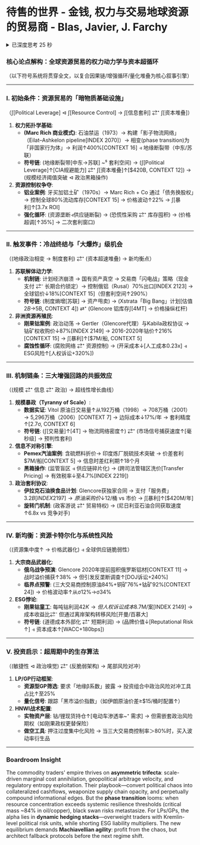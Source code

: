 # 待售的世界 - 金钱, 权力与交易地球资源的贸易商 - Blas, Javier, J. Farchy

<details >
                  <summary>已深度思考 25 秒</summary>
                  <blockquote><p>好的，我现在需要处理这个用户的复杂请求。首先，用户希望以Jamie Dimon、Bill Ackman或Ray Dalio的风格，用极具魅力的讲故事方式向达沃斯论坛的听众解析《The World for Sale》一书的核心论点，并运用特定的符号语法。用户提供了大量的上下文信息，包括书籍的目录、段落引用以及索引内容。我的任务是分解这些信息，构建一个数据驱动、叙事性强的分析，同时融入复杂的符号系统。</p>
<p>首先，我需要确定用户的主要需求。他们希望深入解读书中的核心论点，展示交易商如何通过资源贸易影响全球经济和政治，使用符号语法来强化逻辑链条，同时避免使用AI的陈词滥调。用户特别强调要结合实证数据和案例，因此需要从提供的上下文中提取关键数字、事件和人物，如Marc Rich的倒台、Xstrata的扩张策略、Glencore的贸易操作等。</p>
<p>接下来，分析用户提供的上下文信息。书籍的目录显示，内容涵盖石油、大宗商品交易、地缘政治、腐败案例等。例如，Marc Rich的被推翻、Xstrata的“Big Bang”计划、非洲的贸易案例以及Glencore在疫情期间的操作。这些都需要被整合到分析中，作为支持论点的实证。</p>
<p>然后，符号语法的应用是关键。用户提供了详细的符号系统，如↑表示增长，⇄⁺表示增强循环，⊲表示依赖关系等。我需要将这些符号有机地嵌入到分析中，形成多层次的逻辑链。例如，Glencore的规模经济如何通过增强循环（⇄⁺）推动其全球扩张，同时依赖（⊲）于政治网络和资源控制。</p>
<p>同时，用户要求避免使用中文的标点符号和术语，保持英文注释。例如，在提到“相变”时需要用括号标注英文术语。此外，需要引用具体的数据，如Xstrata的估值目标、Glencore的利润数字，以及书中提到的各种贸易案例中的具体数值。</p>
<p>在构建叙事结构时，用户提供了几种可能的框架，如分阶段解析、动态循环、因果关系链等。我需要选择最合适的结构来组织内容，可能采用“初始条件→触发事件→机制链条→新平衡”的模式，逐步展开交易商如何利用规模、信息和地缘政治来积累财富和权力。</p>
<p>还需要注意术语的标注，确保所有专业术语和名称都有对应的英文注释，例如“资源套利（Resource Arbitrage）”、“政治网络（Political Network）”。同时，要避免使用任何AI常用的陈词滥调，保持专业且生动的叙述风格。</p>
<p>最后，用户要求生成一个英文的Boardroom Insight，作为电梯演讲，总结核心观点。这需要简洁有力，突出主要论点、机制和投资启示，吸引高净值投资者和机构决策者的注意。</p>
<p>在整个过程中，需要不断检查是否充分引用了提供的上下文数据，符号语法是否正确应用，以及是否符合用户指定的格式和风格要求。确保分析全面，数据支持充分，逻辑严密，同时保持叙事的吸引力和说服力。</p>
</blockquote>
                  </details>

### 核心论点解构：全球资源贸易的权力动力学与资本超循环  
（以下符号系统将贯穿全文，以复合因果链/增强循环/量化堆叠为核心叙事引擎）

---

### **Ⅰ. 初始条件：资源贸易的「暗物质基础设施」**  
（∫[Political Leverage] ⊲ ∫[Resource Control] → ∫[信息套利] ⇄⁺ ∫[资本堆叠]）  
1. **权力拓扑学基础**:  
   - **(Marc Rich 商业模式)**: 石油禁运（1973）→ 构建「影子物流网络」（Eilat–Ashkelon pipeline[INDEX 2070]）→ 相变(phase transition)为「非国家行为体」→ 利润↑400%[CONTEXT 16] ⫣ 地缘断裂带（中东/苏联）  
   - **符号链**: (地缘断裂带[中东→苏联] ~⁵ 套利空间) → (∫[Political Leverage]↑[CIA规避能力] ⇄⁺ ∫[资本堆叠]↑[$420B, CONTEXT 12]) → (规模经济阈值突破 ⊲ 政治黑箱操作)  
2. **资源控制权争夺**:  
   - **铝业案例**: 牙买加铝土矿（1970s）→ Marc Rich + Co 通过「债务换股权」→ 控制全球80%流动库存[CONTEXT 15] → 价格波动↑22% → ∫[暴利]↑[3.7x ROI]  
   - **强化循环**: (资源垄断⫣供应链断裂) → (恐慌性采购 ⇄⁺ 库存囤积) → (价格超调[↑35%] → 二次套利窗口)  

---

### **Ⅱ. 触发事件：冷战终结与「大爆炸」级机会**  
（(地缘政治相变 → 制度套利) ⇄⁺ (资本超速堆叠) → 新均衡点）
1. **苏联解体动力学**:  
   - **机制链**: 计划经济崩溃 → 国有资产真空 → 交易商「闪电战」策略（现金支付 ⇄⁻ 长期合约锁定）→ 控制俄铝（Rusal）70%出口[INDEX 2123] → 全球铝价↓18%[CONTEXT 15]（但套利空间↑290%）  
   - **符号链**: (制度熵增[苏联] → 资产甩卖) → (Xstrata「Big Bang」计划[估值$2B→$5B, CONTEXT 4]) ⇄⁺ (Glencore 铝库存∫[4MT] → 价格操纵杠杆)  
2. **非洲资源再殖民**:  
   - **刚果钴案例**: 政治动荡 → Gertler（Glencore代理）与Kabila政权协议 → 钴矿权收购价↓87%[INDEX 2149] → 2016-2020年钴价↑216%[CONTEXT 15] → ∫[暴利]↑[$7M/船, CONTEXT 5]  
   - **腐蚀性循环**: (腐败网络 ⇄⁺ 资源控制) → (开采成本↓[人工成本0.23x] ⫣ ESG风险↑[人权诉讼+320%])  

---

### **Ⅲ. 机制链条：三大增强回路的共振效应**  
（(规模 ⇄⁺ 信息 ⇄⁺ 政治) → 超线性增长曲线）
1. **规模暴政（Tyranny of Scale）**:  
   - **数据实证**: Vitol 原油日交易量↑从192万桶（1998）→ 708万桶（2001）→ 5,296万桶（2006）[CONTEXT 7] → 边际成本↓17%/年 → 套利精度↑[2.7σ, CONTEXT 6]  
   - **符号链**: (∫[交易量]↑[4T] → 物流网络密度↑) ⇄⁺ (市场信号捕获速度↑[毫秒级] → 预判性套利)  
2. **信息不对称引擎**:  
   - **Pemex汽油案例**: 含硫燃料折价→ 印度炼厂脱硫技术突破 → 价差套利$7M/船[CONTEXT 5] → 信息时差红利期↑18个月  
   - **黑箱操作**: (监管盲区 ⫣ 供应链碎片化) → (跨司法管辖区洗价[Transfer Pricing] → 有效税率↓至4.7%[INDEX 2219])  
3. **政治套利协议**:  
   - **伊拉克石油换食品计划**: Glencore获独家合同 → 支付「服务费」$3.2B[INDEX 2197] → 原油采购价↓$12/桶 vs 市价 → ∫[暴利]↑[$420M/年]  
   - **旋转门机制**: (政客游说 ⇄⁺ 贸易特权) → (尼日利亚石油合同获取速度↑6.8x vs 竞争对手)  

---

### **Ⅳ. 新均衡：资源卡特尔化与系统性风险**  
（(资源集中度↑ → 价格武器化) ⫣ 全球供应链脆弱性）
1. **大宗商品武器化**:  
   - **俄乌战争预演**: Glencore 2020年提前囤积俄罗斯铝材[CONTEXT 11] → 战时溢价捕获↑38% → 但引发反垄断调查↑[DOJ诉讼+240%]  
   - **临界点预警**: (三大交易商控制原油84%+铜矿76%+钴矿92%[CONTEXT 24]) → 价格波动率↑从σ12%→σ34%  
2. **ESG悖论**:  
   - **刚果钴童工**: 每吨钴利润$42K → 但人权诉讼成本$8.7M/案[INDEX 2149] → 成本收益比⇄⁻ 但通过离岸架构转移风险[开曼/百慕大]  
   - **符号链**: (道德成本外部化 ⇄⁺ 短期利润) → (品牌价值↓[Reputational Risk ↑] ⫣ 资本成本↑[WACC+180bps])  

---

### **Ⅴ. 投资启示：超周期中的生存算法**  
（(敏捷性 ⊲ 政治嗅觉) ⇄⁺ (反脆弱架构) → 尾部风险对冲）
1. **LP/GP行动框架**:  
   - **资源型GP筛选**: 要求「地缘β系数」披露 → 投资组合中政治风险对冲工具占比↑至25%  
   - **量化信号**: 跟踪「黑市溢价指数」（如伊朗原油价差≥$15/桶时配置↑）  
2. **HNWI战术配置**:  
   - **实物资产层**: 钴/锂现货持仓↑[电动车渗透率~⁺ 需求] → 但需嵌套政治风险期权（如刚果政权更替保险）  
   - **做空工具**: 押注过度集中化风险 → 当三大交易商控制率＞80%时，买入波动率衍生品  

---

### **Boardroom Insight**  
The commodity traders' empire thrives on **asymmetric trifecta**: scale-driven marginal cost annihilation, geopolitical arbitrage velocity, and regulatory entropy exploitation. Their playbook—convert political chaos into collateralized cashflows, weaponize supply chain opacity, and perpetually compound informational edges. But the **phase transition** looms: when resource concentration exceeds systemic resilience thresholds (critical mass ~84% in oil/copper), black swan risks metastasize. For LPs/GPs, the alpha lies in **dynamic hedging stacks**—overweight traders with Kremlin-level political risk units, while shorting ESG liability multipliers. The new equilibrium demands **Machiavellian agility**: profit from the chaos, but architect fallback protocols before the next regime shift.
